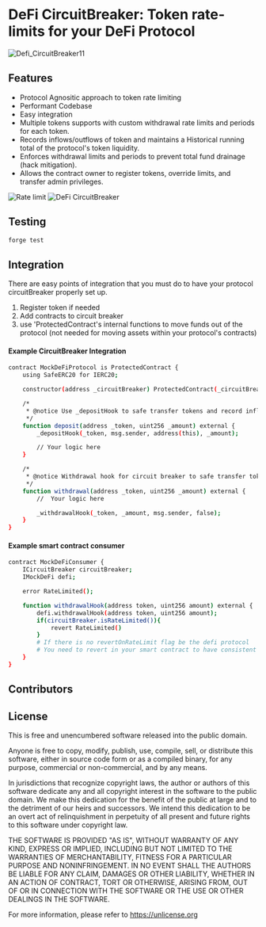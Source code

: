 # DeFi CircuitBreaker: Token rate-limits for your DeFi Protocol

![Defi_CircuitBreaker11](https://github.com/Hydrogen-Labs/DeFi-Guardian/assets/10442269/10ee3de0-ff92-4d1d-8557-1d859c91199c)

## Features

- Protocol Agnositic approach to token rate limiting
- Performant Codebase
- Easy integration
- Multiple tokens supports with custom withdrawal rate limits and periods for each token.
- Records inflows/outflows of token and maintains a Historical running total of the protocol's token liquidity.
- Enforces withdrawal limits and periods to prevent total fund drainage (hack mitigation).
- Allows the contract owner to register tokens, override limits, and transfer admin privileges.

![Rate limit](https://github.com/Hydrogen-Labs/DeFi-CircuitBreaker/assets/32445955/87bf266d-7a1d-44d3-b7d1-1d6868013a2a)
![DeFi CircuitBreaker](https://github.com/Hydrogen-Labs/DeFi-CircuitBreaker/assets/32445955/07c89cad-2045-448c-b1d9-bd93ab804253)

## Testing

```bash
forge test
```

## Integration

There are easy points of integration that you must do to have your protocol circuitBreaker properly set up.

1. Register token if needed
2. Add contracts to circuit breaker
3. use 'ProtectedContract's internal functions to move funds out of the protocol (not needed for moving assets within your protocol's contracts)

#### Example CircuitBreaker Integration

```bash
contract MockDeFiProtocol is ProtectedContract {
    using SafeERC20 for IERC20;

    constructor(address _circuitBreaker) ProtectedContract(_circuitBreaker) {}

    /*
     * @notice Use _depositHook to safe transfer tokens and record inflow to circuit-breaker
     */
    function deposit(address _token, uint256 _amount) external {
        _depositHook(_token, msg.sender, address(this), _amount);

        // Your logic here
    }

    /*
     * @notice Withdrawal hook for circuit breaker to safe transfer tokens and enforcement
     */
    function withdrawal(address _token, uint256 _amount) external {
        //  Your logic here

        _withdrawalHook(_token, _amount, msg.sender, false);
    }
}

```

#### Example smart contract consumer

```bash
contract MockDeFiConsumer {
    ICircuitBreaker circuitBreaker;
    IMockDeFi defi;

    error RateLimited();

    function withdrawalHook(address token, uint256 amount) external {
        defi.withdrawalHook(address token, uint256 amount);
        if(circuitBreaker.isRateLimited()){
            revert RateLimited()
        }
        # If there is no revertOnRateLimit flag be the defi protocol
        # You need to revert in your smart contract to have consistent accounting
    }
}
```

## Contributors

## License

This is free and unencumbered software released into the public domain.

Anyone is free to copy, modify, publish, use, compile, sell, or
distribute this software, either in source code form or as a compiled
binary, for any purpose, commercial or non-commercial, and by any
means.

In jurisdictions that recognize copyright laws, the author or authors
of this software dedicate any and all copyright interest in the
software to the public domain. We make this dedication for the benefit
of the public at large and to the detriment of our heirs and
successors. We intend this dedication to be an overt act of
relinquishment in perpetuity of all present and future rights to this
software under copyright law.

THE SOFTWARE IS PROVIDED "AS IS", WITHOUT WARRANTY OF ANY KIND,
EXPRESS OR IMPLIED, INCLUDING BUT NOT LIMITED TO THE WARRANTIES OF
MERCHANTABILITY, FITNESS FOR A PARTICULAR PURPOSE AND NONINFRINGEMENT.
IN NO EVENT SHALL THE AUTHORS BE LIABLE FOR ANY CLAIM, DAMAGES OR
OTHER LIABILITY, WHETHER IN AN ACTION OF CONTRACT, TORT OR OTHERWISE,
ARISING FROM, OUT OF OR IN CONNECTION WITH THE SOFTWARE OR THE USE OR
OTHER DEALINGS IN THE SOFTWARE.

For more information, please refer to <https://unlicense.org>
